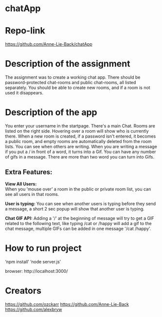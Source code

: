 # chatApp

# Repo-link
https://github.com/Anne-Lie-Back/chatApp

# Description of the assignment
The assignment was to create a working chat app. There should be password-protected chat-rooms and public chat-rooms, all listed separately. You should be able to create new rooms, and if a room is not used it disappears.  

# Description of the app
You enter your username in the startpage. There's a main Chat. Rooms are listed on the right side. Hovering over a room will show who is currently there. When a new room is created, if a password isn't entered, it becomes a public room, and empty rooms are automatically deleted from the room lists. You can see when others are writing. When you are writing a message if you put a / in front of a word, it turns into a Gif. You can have any number of gifs in a message. There are more than two word you can turn into Gifs.  
  
## Extra Features: 

**View All Users:**  
When you 'mouse over' a room in the public or private room list, you can see all users in that rooms.  

**User is typing:**
You can see when another users is typing before they send a message, a short 2 sec popup will show that another user is typing.  

**Chat GIF API:** 
Adding a '/' at the beginning of message will try to get a GIF related to the following text, like typing /cat or /happy will add a gif to the chat message, multiple GIFs can be added in one message '/cat /happy'.  

# How to run project

‘npm install’ 
’node server.js’

browser:
http://localhost:3000/

# Creators
https://github.com/ozckarr 
https://github.com/Anne-Lie-Back 
https://github.com/alexbryw 
